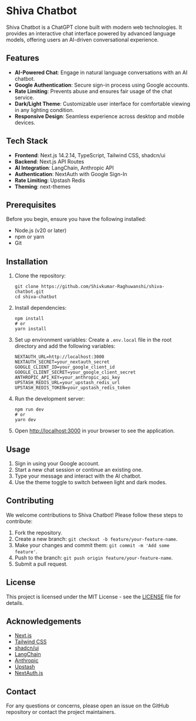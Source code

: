 # Shiva Chatbot

Shiva Chatbot is a ChatGPT clone built with modern web technologies. It provides an interactive chat interface powered by advanced language models, offering users an AI-driven conversational experience.

## Features

- **AI-Powered Chat**: Engage in natural language conversations with an AI chatbot.
- **Google Authentication**: Secure sign-in process using Google accounts.
- **Rate Limiting**: Prevents abuse and ensures fair usage of the chat service.
- **Dark/Light Theme**: Customizable user interface for comfortable viewing in any lighting condition.
- **Responsive Design**: Seamless experience across desktop and mobile devices.

## Tech Stack

- **Frontend**: Next.js 14.2.14, TypeScript, Tailwind CSS, shadcn/ui
- **Backend**: Next.js API Routes
- **AI Integration**: LangChain, Anthropic API
- **Authentication**: NextAuth with Google Sign-In
- **Rate Limiting**: Upstash Redis
- **Theming**: next-themes

## Prerequisites

Before you begin, ensure you have the following installed:
- Node.js (v20 or later)
- npm or yarn
- Git

## Installation

1. Clone the repository:
   ```
   git clone https://github.com/Shivkumar-Raghuwanshi/shiva-chatbot.git
   cd shiva-chatbot
   ```

2. Install dependencies:
   ```
   npm install
   # or
   yarn install
   ```

3. Set up environment variables:
   Create a `.env.local` file in the root directory and add the following variables:
   ```
   NEXTAUTH_URL=http://localhost:3000
   NEXTAUTH_SECRET=your_nextauth_secret
   GOOGLE_CLIENT_ID=your_google_client_id
   GOOGLE_CLIENT_SECRET=your_google_client_secret
   ANTHROPIC_API_KEY=your_anthropic_api_key
   UPSTASH_REDIS_URL=your_upstash_redis_url
   UPSTASH_REDIS_TOKEN=your_upstash_redis_token
   ```

4. Run the development server:
   ```
   npm run dev
   # or
   yarn dev
   ```

5. Open [http://localhost:3000](http://localhost:3000) in your browser to see the application.

## Usage

1. Sign in using your Google account.
2. Start a new chat session or continue an existing one.
3. Type your message and interact with the AI chatbot.
4. Use the theme toggle to switch between light and dark modes.

## Contributing

We welcome contributions to Shiva Chatbot! Please follow these steps to contribute:

1. Fork the repository.
2. Create a new branch: `git checkout -b feature/your-feature-name`.
3. Make your changes and commit them: `git commit -m 'Add some feature'`.
4. Push to the branch: `git push origin feature/your-feature-name`.
5. Submit a pull request.

## License

This project is licensed under the MIT License - see the [LICENSE](LICENSE) file for details.

## Acknowledgements

- [Next.js](https://nextjs.org/)
- [Tailwind CSS](https://tailwindcss.com/)
- [shadcn/ui](https://ui.shadcn.com/)
- [LangChain](https://js.langchain.com/)
- [Anthropic](https://www.anthropic.com/)
- [Upstash](https://upstash.com/)
- [NextAuth.js](https://next-auth.js.org/)

## Contact

For any questions or concerns, please open an issue on the GitHub repository or contact the project maintainers.